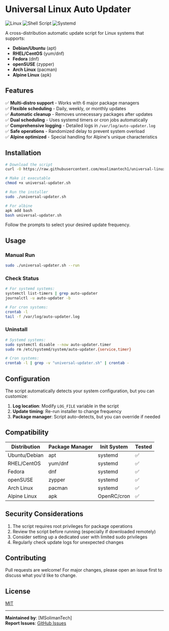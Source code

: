# Universal Linux Auto Updater

![Linux](https://img.shields.io/badge/Linux-FCC624?style=for-the-badge&logo=linux&logoColor=black)
![Shell Script](https://img.shields.io/badge/Shell_Script-121011?style=for-the-badge&logo=gnu-bash&logoColor=white)
![Systemd](https://img.shields.io/badge/systemd-000000?style=for-the-badge&logo=systemd&logoColor=white)

A cross-distribution automatic update script for Linux systems that supports:
- **Debian/Ubuntu** (apt)
- **RHEL/CentOS** (yum/dnf)
- **Fedora** (dnf)
- **openSUSE** (zypper)
- **Arch Linux** (pacman)
- **Alpine Linux** (apk)

## Features

✅ **Multi-distro support** - Works with 6 major package managers  
✅ **Flexible scheduling** - Daily, weekly, or monthly updates  
✅ **Automatic cleanup** - Removes unnecessary packages after updates  
✅ **Dual scheduling** - Uses systemd timers or cron jobs automatically  
✅ **Comprehensive logging** - Detailed logs in `/var/log/auto-updater.log`  
✅ **Safe operations** - Randomized delay to prevent system overload  
✅ **Alpine optimized** - Special handling for Alpine's unique characteristics  

## Installation

```bash
# Download the script
curl -O https://raw.githubusercontent.com/msolimantech1/universal-linux-updater/refs/heads/master/universal-updater.sh

# Make it executable
chmod +x universal-updater.sh

# Run the installer
sudo ./universal-updater.sh

# For albine
apk add bash
bash universal-updater.sh
```

Follow the prompts to select your desired update frequency.

## Usage

### Manual Run
```bash
sudo ./universal-updater.sh --run
```

### Check Status
```bash
# For systemd systems:
systemctl list-timers | grep auto-updater
journalctl -u auto-updater -b

# For cron systems:
crontab -l
tail -f /var/log/auto-updater.log
```

### Uninstall
```bash
# Systemd systems:
sudo systemctl disable --now auto-updater.timer
sudo rm /etc/systemd/system/auto-updater.{service,timer}

# Cron systems:
crontab -l | grep -v "universal-updater.sh" | crontab -
```

## Configuration

The script automatically detects your system configuration, but you can customize:

1. **Log location**: Modify `LOG_FILE` variable in the script
2. **Update timing**: Re-run installer to change frequency
3. **Package manager**: Script auto-detects, but you can override if needed

## Compatibility

| Distribution  | Package Manager | Init System  | Tested  |
|--------------|----------------|-------------|---------|
| Ubuntu/Debian | apt           | systemd     | ✅      |
| RHEL/CentOS  | yum/dnf       | systemd     | ✅      |
| Fedora       | dnf           | systemd     | ✅      |
| openSUSE     | zypper        | systemd     | ✅      |
| Arch Linux   | pacman        | systemd     | ✅      |
| Alpine Linux | apk           | OpenRC/cron | ✅      |

## Security Considerations

1. The script requires root privileges for package operations
2. Review the script before running (especially if downloaded remotely)
3. Consider setting up a dedicated user with limited sudo privileges
4. Regularly check update logs for unexpected changes

## Contributing

Pull requests are welcome! For major changes, please open an issue first to discuss what you'd like to change.

## License

[MIT](https://choosealicense.com/licenses/mit/)

---

**Maintained by**: [MSolimanTech]  
**Report Issues**: [GitHub Issues](https://github.com/msolimantech1/universal-linux-updater/issues)
```
